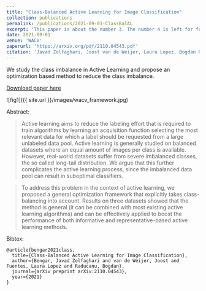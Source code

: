 ```yaml
---
title: "Class-Balanced Active Learning for Image Classification"
collection: publications
permalink: /publications/2021-09-01-ClassBalAL
excerpt: 'This paper is about the number 3. The number 4 is left for future work.'
date: 2021-09-01
venue: 'WACV'
paperurl: 'https://arxiv.org/pdf/2110.04543.pdf'
citation: 'Javad Zolfaghari, Joost van de Weijer, Laura Lopez, Bogdan Raducanu. Class-Balanced Active Learning for Image Classification. Proceeding of the IEEE/CVF International Winter Conference on Applications of Computer Vision (WACV), 2022.'
---
```

We study the class imbalance in Active Learning and propose an optimization based method to reduce the class imbalance.

[Download paper here](https://arxiv.org/pdf/2110.04543.pdf)

![fig1]({{ site.url }}/images/wacv_framework.jpg)

Abstract:

> Active learning aims to reduce the labeling effort that is required to train algorithms by learning an acquisition function selecting the most relevant data for which a label should be requested from a large unlabeled data pool. Active learning is generally studied on balanced datasets where an equal amount of images per class is available. However, real-world datasets suffer from severe imbalanced classes, the so called long-tail distribution. We argue that this further complicates the active learning process, since the imbalanced data pool can result in suboptimal classifiers. 

> To address this problem in the context of active learning, we proposed a general optimization framework that explicitly takes class-balancing into account. Results on three datasets showed that the method is general (it can be combined with most existing active learning algorithms) and can be effectively applied to boost the performance of both informative and representative-based active learning methods.

Bibtex:
```
@article{bengar2021class,
  title={Class-Balanced Active Learning for Image Classification},
  author={Bengar, Javad Zolfaghari and van de Weijer, Joost and Fuentes, Laura Lopez and Raducanu, Bogdan},
  journal={arXiv preprint arXiv:2110.04543},
  year={2021}
}
```

